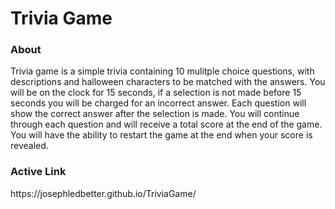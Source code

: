 <h1> Trivia Game</h1>

<h3>About</h3>
<p>Trivia game is a simple trivia containing 10 mulitple choice questions, with descriptions and halloween characters to be
matched with the answers. You will be on the clock for 15 seconds, if a selection is not made before 15 seconds you will be charged for an incorrect answer. Each question will show the correct answer after the selection is made. You will continue through each question and will receive a total score at the end of the game. You will have the ability to restart the game at the end when your score is revealed.</p>

<h3> Active Link</h3>
<p>https://josephledbetter.github.io/TriviaGame/</p>
